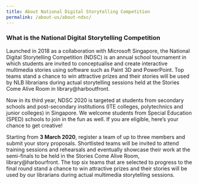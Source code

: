 ```yaml
---
title: About National Digital Storytelling Competition
permalink: /about-us/about-ndsc/
---
```


### **What is the National Digital Storytelling Competition**
Launched in 2018 as a collaboration with Microsoft Singapore, the National Digital Storytelling Competition (NDSC) is an annual school tournament in which students are invited to conceptualise and create interactive multimedia stories using software such as Paint 3D and PowerPoint. Top teams stand a chance to win attractive prizes and their stories will be used by NLB librarians during actual storytelling sessions held at the Stories Come Alive Room in library@harboutfront. 

Now in its third year, NDSC 2020 is targeted at students from secondary schools and post-secondary institutions (ITE colleges, polytechnics and junior colleges) in Singapore. We welcome students from Special Education (SPED) schools to join in the fun as well. If you are eligible, here’s your chance to get creative! 

Starting from **3 March 2020**, register a team of up to three members and submit your story proposals. Shortlisted teams will be invited to attend training sessions and rehearsals and eventually showcase their work at the semi-finals to be held in the Stories Come Alive Room, library@harbourfront. The top six teams that are selected to progress to the final round stand a chance to win attractive prizes and their stories will be used by our librarians during actual multimedia storytelling sessions.
